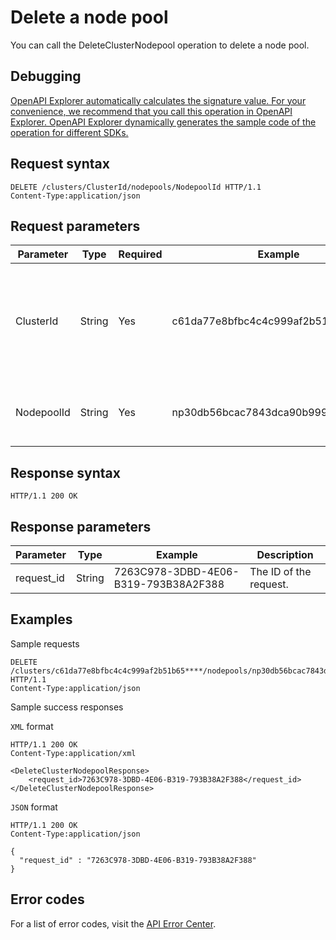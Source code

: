 # Delete a node pool

You can call the DeleteClusterNodepool operation to delete a node pool.

## Debugging

[OpenAPI Explorer automatically calculates the signature value. For your convenience, we recommend that you call this operation in OpenAPI Explorer. OpenAPI Explorer dynamically generates the sample code of the operation for different SDKs.](https://api.aliyun.com/#product=CS&api=DeleteClusterNodepool&type=ROA&version=2015-12-15)

## Request syntax

```
DELETE /clusters/ClusterId/nodepools/NodepoolId HTTP/1.1
Content-Type:application/json
```

## Request parameters

|Parameter|Type|Required|Example|Description|
|---------|----|--------|-------|-----------|
|ClusterId|String|Yes|c61da77e8bfbc4c4c999af2b51b65\*\*\*\*|The ID of the Container Service for Kubernetes \(ACK\) cluster that you want to manage. |
|NodepoolId|String|Yes|np30db56bcac7843dca90b999c8928\*\*\*\*|The ID of the node pool that you want to delete. |

## Response syntax

```
HTTP/1.1 200 OK
```

## Response parameters

|Parameter|Type|Example|Description|
|---------|----|-------|-----------|
|request\_id|String|7263C978-3DBD-4E06-B319-793B38A2F388|The ID of the request. |

## Examples

Sample requests

```
DELETE /clusters/c61da77e8bfbc4c4c999af2b51b65****/nodepools/np30db56bcac7843dca90b999c8928**** HTTP/1.1 
Content-Type:application/json
```

Sample success responses

`XML` format

```
HTTP/1.1 200 OK
Content-Type:application/xml

<DeleteClusterNodepoolResponse>
    <request_id>7263C978-3DBD-4E06-B319-793B38A2F388</request_id>
</DeleteClusterNodepoolResponse>
```

`JSON` format

```
HTTP/1.1 200 OK
Content-Type:application/json

{
  "request_id" : "7263C978-3DBD-4E06-B319-793B38A2F388"
}
```

## Error codes

For a list of error codes, visit the [API Error Center](https://error-center.alibabacloud.com/status/product/CS).


